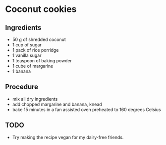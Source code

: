Coconut cookies
===============

Ingredients
-----------

* 50 g of shredded coconut
* 1 cup of sugar
* 1 pack of rice porridge
* 1 vanilla sugar
* 1 teaspoon of baking powder
* 1 cube of margarine
* 1 banana

Procedure
---------

* mix all dry ingredients
* add chopped margarine and banana, knead
* bake 15 minutes in a fan assisted oven preheated to 160 degrees Celsius

TODO
----

* Try making the recipe vegan for my dairy-free friends.
